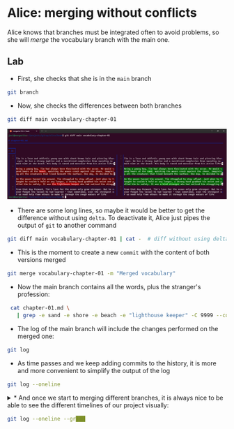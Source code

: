 # Alice: merging without conflicts

Alice knows that branches must be integrated often to avoid problems, 
so she will *merge* the vocabulary branch with the main one.

## Lab

* First, she checks that she is in the `main` branch

```bash
git branch
```

* Now, she checks the differences between both branches

```bash
git diff main vocabulary-chapter-01
```

![Screenshot of the differences between both branches](images/050-diff-main-vocabulary.png)

* There are some long lines, so maybe it would be better to get the difference without using `delta`.
To deactivate it, Alice just pipes the output of `git` to another command

```bash
git diff main vocabulary-chapter-01 | cat -  # diff without using delta
```

* This is the moment to create a new `commit` with the content of both versions merged

```bash
git merge vocabulary-chapter-01 -m "Merged vocabulary"
```

* Now the main branch contains all the words, plus the stranger's profession:

```bash
 cat chapter-01.md \
   | grep -e sand -e shore -e beach -e "lighthouse keeper" -C 9999 --color
```

* The log of the main branch will include the changes performed on the merged one:

```bash
git log
```

* As time passes and we keep adding commits to the history, it is more 
and more convenient to simplify the output of the log

```bash
git log --oneline
```

<details>
<summary>
* And once we start to merging different branches, it is always nice to be able
to see the different timelines of our project visually:

```bash
git log --oneline --gr███
```
</summary>

---
#### Solution

```bash
git log --oneline --graph
```

---
</details>



